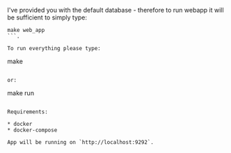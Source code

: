 I've provided you with the default database - therefore to run webapp it will be sufficient to simply type:

```
make web_app
```.

To run everything please type:

```
make
```

or:

```
make run
```.

Requirements:

* docker
* docker-compose

App will be running on `http://localhost:9292`.
